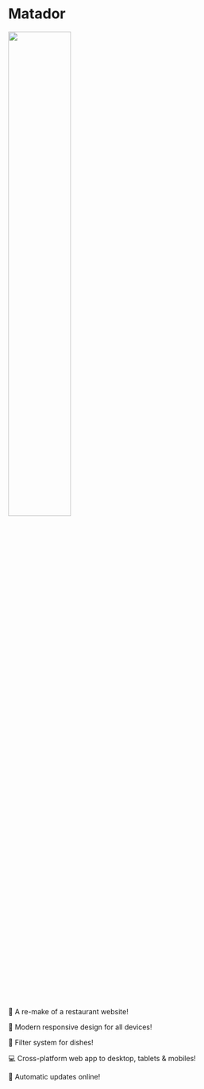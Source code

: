 # Matador

<img src="https://i.imgur.com/uviH1fc.png" width="50%" />

🍕 A re-make of a restaurant website!

📱 Modern responsive design for all devices!

🍔 Filter system for dishes!

💻 Cross-platform web app to desktop, tablets & mobiles!

📲 Automatic updates online!
